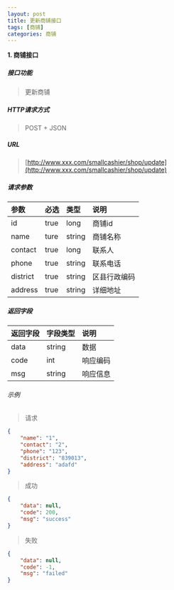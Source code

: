 ```yaml
---
layout: post
title: 更新商铺接口
tags: [商铺]
categories: 商铺 
---
```

**1\. 商铺接口**
##### 接口功能
> 更新商铺

##### HTTP请求方式
> POST + JSON

##### URL
> [http://www.xxx.com/smallcashier/shop/update](http://www.xxx.com/smallcashier/shop/update)

##### 请求参数

|参数|必选|类型|说明|
|:---|:---|:---|:---|
|id|true|long|商铺id|
|name|ture|string|商铺名称|
|contact|true|long|联系人|
|phone|true|string|联系电话|
|district|true|string|区县行政编码|
|address|true|string|详细地址|

##### 返回字段

|返回字段|字段类型|说明|
|:---|:---|:---|
|data|string|数据|
|code|int|响应编码|
|msg|string|响应信息|


###### 示例
> 请求
``` json
{
	"name": "1",
	"contact": "2",
	"phone": "123",
	"district": "839013",
	"address": "adafd"
}
```
> 成功
``` json
{
    "data": null,
    "code": 200,
    "msg": "success"
}
```
> 失败
``` json
{
    "data": null,
    "code": -1,
    "msg": "failed"
}
```
